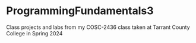 # ProgrammingFundamentals3
Class projects and labs from my COSC-2436 class taken at Tarrant County College in Spring 2024
